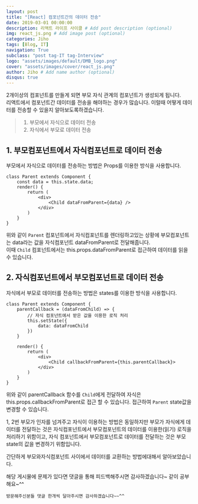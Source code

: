 ```yaml
---
layout: post
title: "[React] 컴포넌트간의 데이터 전송"
date: 2019-03-01 00:00:00
description: 리액트 라이프 사이클 # Add post description (optional)
img: react_js.png # Add image post (optional)
categories: Jiho
tags: [Blog, IT]
navigation: True
subclass: "post tag-IT tag-Interview"
logo: "assets/images/default/DMB_logo.png"
cover: "assets/images/cover/react_js.png"
author: Jiho # Add name author (optional)
disqus: true
---
```


2개이상의 컴포넌트를 만들게 되면 부모 자식 관계의 컴포넌트가 생성되게 됩니다.  
리액트에서 컴포넌트간 데이터를 전송을 해야하는 경우가 많습니다. 이럴때 어떻게 데이터를 전송할 수 있을지 알아보도록하겠습니다.

> 1. 부모에서 자식으로 데이터 전송
> 2. 자식에서 부모로 데이터 전송

## 1. 부모컴포넌트에서 자식컴포넌트로 데이터 전송

부모에서 자식으로 데이터를 전송하는 방법은 Props를 이용한 방식을 사용합니다.

```
class Parent extends Component {
    const data = this.state.data;
    render() {
        return (
            <div>
                <Child dataFromParent={data} />
            </div>
        )
    }
}
```

위와 같이 `Parent` 컴포넌트에서 자식컴포넌트를 렌더링하고있는 상황에 부모컴포넌트는 data라는 값을 자식컴포넌트 dataFromParent로 전달해줍니다.  
이때 `Child` 컴포넌트에서는 this.props.dataFromParent로 접근하여 데이터를 읽을 수 있습니다.

## 2. 자식컴포넌트에서 부모컴포넌트로 데이터 전송

자식에서 부모로 데이터를 전송하는 방법은 states를 이용한 방식을 사용합니다.

```
class Parent extends Component {
    parentCallback = (dataFromChild) => {
        // 자식 컴포넌트에서 받은 값을 이용한 로직 처리
        this.setState({
            data: dataFromChild
        })
    }

    render() {
        return (
            <div>
                <Child callbackFromParent={this.parentCallback}>
            </div>
        )
    }
}
```

위와 같이 parentCallback 함수를 `Child`에게 전달하여 자식은 this.props.callbackFromParent로 접근 할 수 있습니다. 접근하여 `Parent` state값을 변경할 수 있습니다.

1, 2번 부모가 인자를 넘겨주고 자식이 이용하는 방법은 동일하지만 부모가 자식에게 데이터를 전달하는 것은 자식컴포넌트에서 부모컴포넌트의 데이터를 이용한(읽기) 로직을 처리하기 위함이고, 자식 컴포넌트에서 부모컴포넌트로 데이터를 전달하는 것은 부모 state의 값을 변경하기 위함입니다.

간단하게 부모와자식컴포넌트 사이에서 데이터를 교환하는 방법에대해서 알아보았습니다.

해당 게시물에 문제가 있다면 댓글을 통해 피드백해주시면 감사하겠습니다~ 같이 공부해요~^^

`방문해주신분들 댓글 한개씩 달아주시면 감사하겠습니다~~^^`
